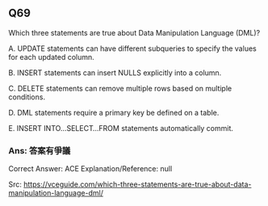## Q69

Which three statements are true about Data Manipulation Language (DML)?

A. UPDATE statements can have different subqueries to specify the values for each updated column.

B. INSERT statements can insert NULLS explicitly into a column.

C. DELETE statements can remove multiple rows based on multiple conditions.

D. DML statements require a primary key be defined on a table.

E. INSERT INTO…SELECT…FROM statements automatically commit.

### Ans:  **答案有爭議**

Correct Answer: ACE
Explanation/Reference: null

Src: https://vceguide.com/which-three-statements-are-true-about-data-manipulation-language-dml/